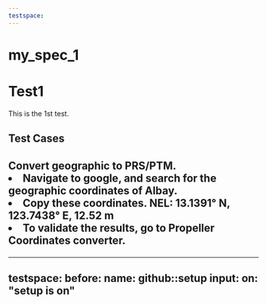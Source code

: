 ```yaml
---
testspace:
---
```


# my_spec_1

<h1>Test1</h1>
This is the 1st test. 

<h2>Test Cases <h2>
Convert geographic to PRS/PTM. 

<li>Navigate to google, and search for the geographic coordinates of Albay.</li>
<li>Copy these coordinates. NEL: 13.1391° N, 123.7438° E, 12.52 m</li>
<li>To validate the results, go to Propeller Coordinates converter.</li>

---
testspace:
before:
  name: github::setup
  input:
    on: "setup is on"
---